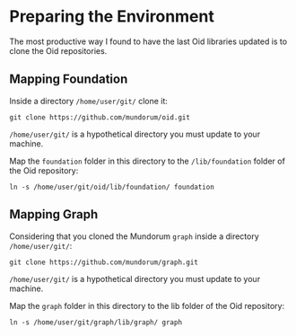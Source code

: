 # Preparing the Environment

The most productive way I found to have the last Oid libraries updated is to clone the Oid repositories. 

## Mapping Foundation

Inside a directory `/home/user/git/` clone it:

~~~
git clone https://github.com/mundorum/oid.git
~~~

`/home/user/git/` is a hypothetical directory you must update to your machine.

Map the `foundation` folder in this directory to the `/lib/foundation` folder of the Oid repository:

~~~ 
ln -s /home/user/git/oid/lib/foundation/ foundation
~~~

## Mapping Graph

Considering that you cloned the Mundorum `graph` inside a directory `/home/user/git/`:

~~~
git clone https://github.com/mundorum/graph.git
~~~

`/home/user/git/` is a hypothetical directory you must update to your machine.

Map the `graph` folder in this directory to the lib folder of the Oid repository:

~~~
ln -s /home/user/git/graph/lib/graph/ graph
~~~
